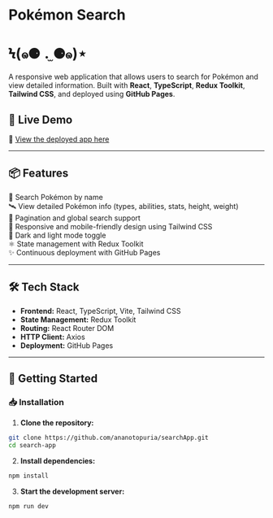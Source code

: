 #  Pokémon Search 
# Ϟ(๑⚈ ․̫ ⚈๑)⋆

A responsive web application that allows users to search for Pokémon and view detailed information. Built with **React**, **TypeScript**, **Redux Toolkit**, **Tailwind CSS**, and deployed using **GitHub Pages**.

## 🚀 **Live Demo**
🔗 [View the deployed app here](https://ananotopuria.github.io/searchApp/)

---

## 📦 **Features**

👾 Search Pokémon by name  
🛰️ View detailed Pokémon info (types, abilities, stats, height, weight)  
🔢 Pagination and global search support  
🎨 Responsive and mobile-friendly design using Tailwind CSS  
🌚 Dark and light mode toggle  
⚛️ State management with Redux Toolkit    
✨ Continuous deployment with GitHub Pages  

---

## 🛠️ **Tech Stack**

- **Frontend:** React, TypeScript, Vite, Tailwind CSS  
- **State Management:** Redux Toolkit  
- **Routing:** React Router DOM  
- **HTTP Client:** Axios  
- **Deployment:** GitHub Pages  

---

## 🚀 **Getting Started**

### 📥 **Installation**

1. **Clone the repository:**

```bash
git clone https://github.com/ananotopuria/searchApp.git
cd search-app
```
2. **Install dependencies:**

```bash
npm install

```
3. **Start the development server:**

```bash
npm run dev

```
